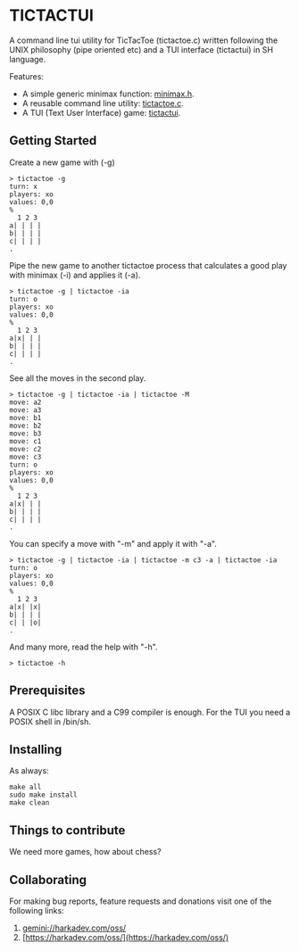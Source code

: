 # TICTACTUI

A command line tui utility for TicTacToe (tictactoe.c) written
following the UNIX philosophy (pipe oriented etc) and a TUI
interface (tictactui) in SH language.

Features:

- A simple generic minimax function: [minimax.h](./minimax.h).
- A reusable command line utility: [tictactoe.c](./tictactoe.c).
- A TUI (Text User Interface) game: [tictactui](./tictactui).

## Getting Started

Create a new game with (-g)

    > tictactoe -g
    turn: x
    players: xo
    values: 0,0
    %
      1 2 3
    a| | | |
    b| | | |
    c| | | |
    .

Pipe the new game to another tictactoe process that calculates a
good play with minimax (-i) and applies it (-a).

    > tictactoe -g | tictactoe -ia
    turn: o
    players: xo
    values: 0,0
    %
      1 2 3
    a|x| | |
    b| | | |
    c| | | |
    .

See all the moves in the second play.

    > tictactoe -g | tictactoe -ia | tictactoe -M
    move: a2
    move: a3
    move: b1
    move: b2
    move: b3
    move: c1
    move: c2
    move: c3
    turn: o
    players: xo
    values: 0,0
    %
      1 2 3 
    a|x| | |
    b| | | |
    c| | | |
    .

You can specify a move with "-m" and apply it with "-a".

    > tictactoe -g | tictactoe -ia | tictactoe -m c3 -a | tictactoe -ia
    turn: o
    players: xo
    values: 0,0
    %
      1 2 3
    a|x| |x|
    b| | | |
    c| | |o|
    .

And many more, read the help with "-h".

    > tictactoe -h

## Prerequisites

A POSIX C libc library and a C99 compiler is enough. For the TUI you
need a POSIX shell in /bin/sh.

## Installing

As always:

    make all
    sudo make install
    make clean

## Things to contribute

We need more games, how about chess?

## Collaborating

For making bug reports, feature requests and donations visit
one of the following links:

1. [gemini://harkadev.com/oss/](gemini://harkadev.com/oss/)
2. [https://harkadev.com/oss/](https://harkadev.com/oss/)

